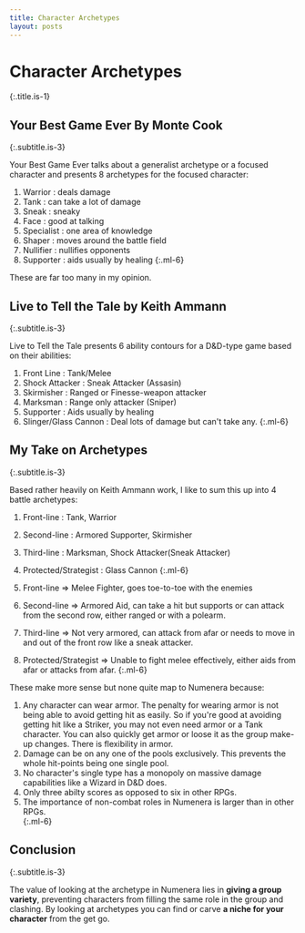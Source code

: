 ```yaml
---
title: Character Archetypes
layout: posts
---
```


# Character Archetypes
{:.title.is-1} 

## Your Best Game Ever By Monte Cook
{:.subtitle.is-3} 

Your Best Game Ever talks about a generalist archetype or a focused character and presents 8 archetypes for the focused character:

1. Warrior : deals damage
2. Tank : can take a lot of damage
3. Sneak : sneaky
4. Face : good at talking
5. Specialist : one area of knowledge
6. Shaper : moves around the battle field
7. Nullifier : nullifies opponents 
8. Supporter : aids usually by healing
{:.ml-6}

These are far too many in my opinion. 

## Live to Tell the Tale by Keith Ammann
{:.subtitle.is-3} 

Live to Tell the Tale presents 6 ability contours for a D&D-type game based on their abilities:

1. Front Line : Tank/Melee 
2. Shock Attacker :  Sneak Attacker (Assasin)
3. Skirmisher : Ranged or Finesse-weapon attacker
4. Marksman : Range only attacker (Sniper)
5. Supporter : Aids usually by healing
6. Slinger/Glass Cannon : Deal lots of damage but can't take any.
{:.ml-6}

## My Take on Archetypes 
{:.subtitle.is-3} 

Based rather heavily on Keith Ammann work, I like to sum this up into 4 battle archetypes:

1. Front-line : Tank, Warrior
2. Second-line : Armored Supporter, Skirmisher
3. Third-line : Marksman, Shock Attacker(Sneak Attacker)
4. Protected/Strategist : Glass Cannon 
{:.ml-6}

1. Front-line => Melee Fighter, goes toe-to-toe with the enemies
2. Second-line => Armored Aid, can take a hit but supports or can attack from the second row, either ranged or with a polearm. 
3. Third-line => Not very armored, can attack from afar or needs to move in and out of the front row like a sneak attacker.
4. Protected/Strategist => Unable to fight melee effectively, either aids from afar or attacks from afar. 
{:.ml-6}

These make more sense but none quite map to Numenera because:

1. Any character can wear armor. The penalty for wearing armor is not being able to avoid getting hit as easily. So if you're good at avoiding getting hit like a Striker, you may not even need armor or a Tank character. You can also quickly get armor or loose it as the group make-up changes. There is flexibility in armor. 
2. Damage can be on any one of the pools exclusively. This prevents the whole hit-points being one single pool. 
3. No character's single type has a monopoly on massive damage capabilities like a Wizard in D&D does. 
4. Only three abilty scores as opposed to six in other RPGs. 
5. The importance of non-combat roles in Numenera is larger than in other RPGs.  
{:.ml-6}

## Conclusion
{:.subtitle.is-3} 

The value of looking at the archetype in Numenera lies in __giving a group variety__, preventing characters from filling the same role in the group and clashing. By looking at archetypes you can find or carve __a niche for your character__ from the get go. 
<br>
